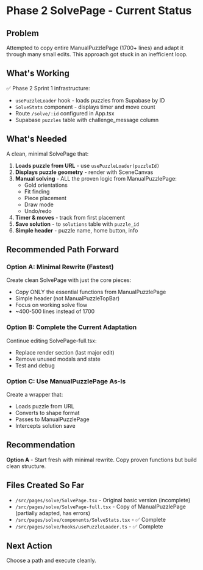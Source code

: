 # Phase 2 SolvePage - Current Status

## Problem
Attempted to copy entire ManualPuzzlePage (1700+ lines) and adapt it through many small edits. This approach got stuck in an inefficient loop.

## What's Working
✅ Phase 2 Sprint 1 infrastructure:
- `usePuzzleLoader` hook - loads puzzles from Supabase by ID
- `SolveStats` component - displays timer and move count
- Route `/solve/:id` configured in App.tsx
- Supabase `puzzles` table with challenge_message column

## What's Needed
A clean, minimal SolvePage that:
1. **Loads puzzle from URL** - use `usePuzzleLoader(puzzleId)`
2. **Displays puzzle geometry** - render with SceneCanvas
3. **Manual solving** - ALL the proven logic from ManualPuzzlePage:
   - Gold orientations
   - Fit finding
   - Piece placement
   - Draw mode
   - Undo/redo
4. **Timer & moves** - track from first placement
5. **Save solution** - to `solutions` table with `puzzle_id`
6. **Simple header** - puzzle name, home button, info

## Recommended Path Forward

### Option A: Minimal Rewrite (Fastest)
Create clean SolvePage with just the core pieces:
- Copy ONLY the essential functions from ManualPuzzlePage
- Simple header (not ManualPuzzleTopBar)
- Focus on working solve flow
- ~400-500 lines instead of 1700

### Option B: Complete the Current Adaptation
Continue editing SolvePage-full.tsx:
- Replace render section (last major edit)
- Remove unused modals and state
- Test and debug

### Option C: Use ManualPuzzlePage As-Is
Create a wrapper that:
- Loads puzzle from URL
- Converts to shape format
- Passes to ManualPuzzlePage
- Intercepts solution save

## Recommendation
**Option A** - Start fresh with minimal rewrite. Copy proven functions but build clean structure.

## Files Created So Far
- `/src/pages/solve/SolvePage.tsx` - Original basic version (incomplete)
- `/src/pages/solve/SolvePage-full.tsx` - Copy of ManualPuzzlePage (partially adapted, has errors)
- `/src/pages/solve/components/SolveStats.tsx` - ✅ Complete
- `/src/pages/solve/hooks/usePuzzleLoader.ts` - ✅ Complete

## Next Action
Choose a path and execute cleanly.

